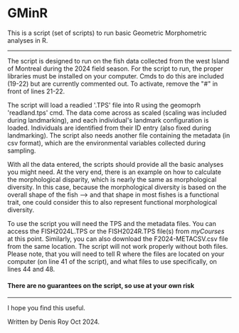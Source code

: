 # GMinR
This is a script (set of scripts) to run basic Geometric Morphometric analyses in R. 
***

The script is designed to run on the fish data collected from the west Island of Montreal during the 2024 field season. For the script to run, the proper libraries must be installed on your computer. Cmds to do this are included (19-22) but are currently commented out. To activate, remove the "#" in front of lines 21-22.

The script will load a readied '.TPS' file into R using the geomoprh 'readland.tps' cmd. The data come across as scaled (scaling was included during landmarking), and each individual's landmark configuration is loaded. Individuals are identified from their ID entry (also fixed during landmarking). The script also needs another file containing the metadata (in csv format), which are the environmental variables collected during sampling.

With all the data entered, the scripts should provide all the basic analyses you might need. At the very end, there is an example on how to calculate the morphological disparity, which is nearly the same as morphological diversity. In this case, because the morphological diversity is based on the overall shape of the fish --> and that shape in most fishes is a functional trait, one could consider this to also represent functional morphological diversity. 

To use the script you will need the TPS and the metadata files. You can access the FISH2024L.TPS or the FISH2024R.TPS file(s) from *myCourses* at this point. Similarly, you can also download the F2024-METACSV.csv file from the same location. The script will not work properly without both files. Please note, that you will need to tell R where the files are located on your computer (on line 41 of the script), and what files to use specifically, on lines 44 and 48. 

#### There are no guarantees on the script, so use at your own risk
*** 

I hope you find this useful.

Written by Denis Roy Oct 2024.
